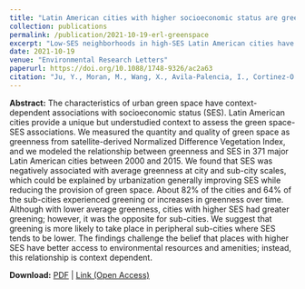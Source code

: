 ```yaml
---
title: "Latin American cities with higher socioeconomic status are greening from a lower baseline: evidence from the SALURBAL project"
collection: publications
permalink: /publication/2021-10-19-erl-greenspace
excerpt: "Low-SES neighborhoods in high-SES Latin American cities have experienced the biggest &quot;greenspace deprivations&quot; in 2000-2015."
date: 2021-10-19
venue: "Environmental Research Letters"
paperurl: https://doi.org/10.1088/1748-9326/ac2a63
citation: "Ju, Y., Moran, M., Wang, X., Avila-Palencia, I., Cortinez-O’Ryan, A., ... & Dronova, I. (2021). &quot;Latin American cities with higher socioeconomic status are greening from a lower baseline: evidence from the SALURBAL project. <i>Environmental Research Letters, 16(10), 104052."
---
```


**Abstract:**
The characteristics of urban green space have context-dependent associations with socioeconomic status (SES). Latin American cities provide a unique but understudied context to assess the green space-SES associations. We measured the quantity and quality of green space as greenness from satellite-derived Normalized Difference Vegetation Index, and we modeled the relationship between greenness and SES in 371 major Latin American cities between 2000 and 2015. We found that SES was negatively associated with average greenness at city and sub-city scales, which could be explained by urbanization generally improving SES while reducing the provision of green space. About 82% of the cities and 64% of the sub-cities experienced greening or increases in greenness over time. Although with lower average greenness, cities with higher SES had greater greening; however, it was the opposite for sub-cities. We suggest that greening is more likely to take place in peripheral sub-cities where SES tends to be lower. The findings challenge the belief that places with higher SES have better access to environmental resources and amenities; instead, this relationship is context dependent.

**Download:** [PDF](https://xizewang.github.io/files/2021-10-19-erl-greenspace.pdf) \| [Link (Open Access)](https://doi.org/10.1088/1748-9326/ac2a63)
